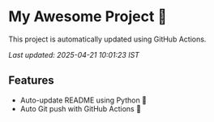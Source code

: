 # My Awesome Project 🚀

This project is automatically updated using GitHub Actions.

_Last updated: 2025-04-21 10:01:23 IST_

## Features
- Auto-update README using Python 🐍
- Auto Git push with GitHub Actions 🤖

